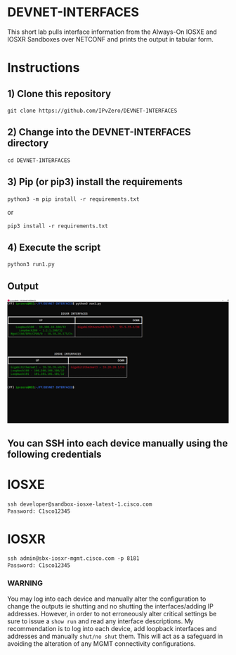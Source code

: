 # DEVNET-INTERFACES


This short lab pulls interface information from the Always-On IOSXE and IOSXR Sandboxes over NETCONF and prints the output in tabular form.


# Instructions
## 1) Clone this repository
```
git clone https://github.com/IPvZero/DEVNET-INTERFACES
```

## 2) Change into the DEVNET-INTERFACES directory
```
cd DEVNET-INTERFACES
```

## 3) Pip (or pip3) install the requirements

```
python3 -m pip install -r requirements.txt
```
  or 

```
pip3 install -r requirements.txt
```


## 4) Execute the script

```
python3 run1.py
```

## Output
![alt text](https://github.com/IPvZero/DEVNET-INTERFACES/blob/main/images/richpic.png?raw=true)


## You can SSH into each device manually using the following credentials
# IOSXE
```
ssh developer@sandbox-iosxe-latest-1.cisco.com
Password: C1sco12345
```

# IOSXR 
```
ssh admin@sbx-iosxr-mgmt.cisco.com -p 8181
Password: C1sco12345
```

### WARNING
You may log into each device and manually alter the configuration to change the outputs ie shutting and no shutting the interfaces/adding IP addresses.
However, in order to not erroneously alter critical settings be sure to issue a ```show run``` and read any interface descriptions.
My recommendation is to log into each device, add loopback interfaces and addresses and manually ```shut/no shut``` them. 
This will act as a safeguard in avoiding the alteration of any MGMT connectivity configurations.


